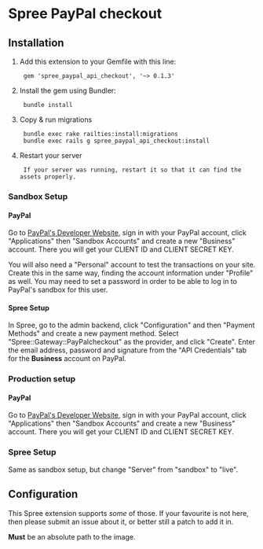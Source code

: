 # Spree PayPal checkout

## Installation

1. Add this extension to your Gemfile with this line:
        
        gem 'spree_paypal_api_checkout', '~> 0.1.3'

2. Install the gem using Bundler:

        bundle install

3. Copy & run migrations

        bundle exec rake railties:install:migrations
        bundle exec rails g spree_paypal_api_checkout:install

4. Restart your server

        If your server was running, restart it so that it can find the assets properly.

### Sandbox Setup

#### PayPal

Go to [PayPal's Developer Website](https://developer.paypal.com/), sign in with your PayPal account, click "Applications" then "Sandbox Accounts" and create a new "Business" account. There you will get your CLIENT ID and CLIENT SECRET KEY.

You will also need a "Personal" account to test the transactions on your site. Create this in the same way, finding the account information under "Profile" as well. You may need to set a password in order to be able to log in to PayPal's sandbox for this user.

#### Spree Setup

In Spree, go to the admin backend, click "Configuration" and then "Payment Methods" and create a new payment method. Select "Spree::Gateway::PayPalcheckout" as the provider, and click "Create". Enter the email address, password and signature from the "API Credentials" tab for the **Business** account on PayPal.

### Production setup

#### PayPal

Go to [PayPal's Developer Website](https://developer.paypal.com/), sign in with your PayPal account, click "Applications" then "Sandbox Accounts" and create a new "Business" account. There you will get your CLIENT ID and CLIENT SECRET KEY.

### Spree Setup

Same as sandbox setup, but change "Server" from "sandbox" to "live".

## Configuration
This Spree extension supports *some* of those. If your favourite is not here, then please submit an issue about it, or better still a patch to add it in.

**Must** be an absolute path to the image.
